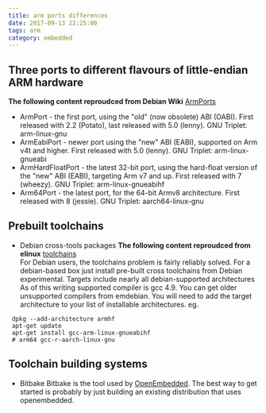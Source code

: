 ```yaml
---
title: arm ports differences
date: 2017-09-13 22:25:00
tags: arm
category: embedded
---
```




## Three ports to different flavours of little-endian ARM hardware  
**The following content reproudced from Debian Wiki** [ArmPorts](https://wiki.debian.org/ArmPorts "Debian wiki")  
* ArmPort - the first port, using the "old" (now obsolete) ABI (OABI). First released with 2.2 (Potato), last released with 5.0 (lenny). GNU Triplet: arm-linux-gnu
* ArmEabiPort - newer port using the "new" ABI (EABI), supported on Arm v4t and higher. First released with 5.0 (lenny). GNU Triplet: arm-linux-gnueabi
* ArmHardFloatPort - the latest 32-bit port, using the hard-float version of the "new" ABI (EABI), targeting Arm v7 and up. First released with 7 (wheezy). GNU Triplet: arm-linux-gnueabihf
* Arm64Port - the latest port, for the 64-bit Armv8 architecture. First released with 8 (jessie). GNU Triplet: aarch64-linux-gnu

## Prebuilt toolchains
* Debian cross-tools packages
**The following content reproudced from elinux** [toolchains](http://www.elinux.org/Toolchains "toolchains")  
For Debian users, the toolchains problem is fairly reliably solved.
For a debian-based box just install pre-built cross toolchains from Debian experimental.
Targets include nearly all debian-supported architectures As of this writing supported compiler is gcc 4.9. You can get older unsupported compilers from emdebian.
You will need to add the target architecture to your list of installable architectures. eg. 
```shell
 dpkg --add-architecture armhf
 apt-get update
 apt-get install gcc-arm-linux-gnueabihf
 # arm64 gcc-r-aarch-linux-gnu
```

## Toolchain building systems
* Bitbake
Bitbake is the tool used by [OpenEmbedded](http://wiki.openembedded.net/index.php/Main_Page "OpenEmbedded"). The best way to get started is probably by just building an existing distribution that uses openembedded.